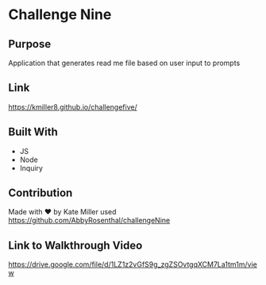 # Challenge Nine

## Purpose
Application that generates read me file based on user input to prompts

## Link
https://kmiller8.github.io/challengefive/

## Built With
* JS
* Node
* Inquiry


## Contribution
Made with ❤️ by Kate Miller
used https://github.com/AbbyRosenthal/challengeNine


## Link to Walkthrough Video

https://drive.google.com/file/d/1LZ1z2vGfS9g_zgZSOvtgqXCM7La1tm1m/view


